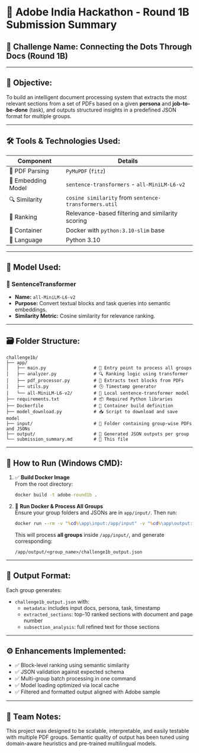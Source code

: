 # 🔗 Adobe India Hackathon - Round 1B Submission Summary

## 📌 Challenge Name: Connecting the Dots Through Docs (Round 1B)

---

## 📂 Objective:
To build an intelligent document processing system that extracts the most relevant sections from a set of PDFs based on a given **persona** and **job-to-be-done** (task), and outputs structured insights in a predefined JSON format for multiple groups.

---

## 🛠️ Tools & Technologies Used:

| Component          | Details                                           |
|--------------------|---------------------------------------------------|
| 📄 PDF Parsing     | `PyMuPDF` (`fitz`)                                 |
| 🤖 Embedding Model | `sentence-transformers` - `all-MiniLM-L6-v2`      |
| 🔍 Similarity      | `cosine similarity` from `sentence-transformers.util` |
| 🧠 Ranking         | Relevance-based filtering and similarity scoring  |
| 🐳 Container       | Docker with `python:3.10-slim` base                |
| 🐍 Language        | Python 3.10                                        |

---

## 🧠 Model Used:

### 🔸 SentenceTransformer
- **Name:** `all-MiniLM-L6-v2`
- **Purpose:** Convert textual blocks and task queries into semantic embeddings.
- **Similarity Metric:** Cosine similarity for relevance ranking.

---

## 🗃️ Folder Structure:
```
challenge1b/
├── app/
│   ├── main.py                  # 🔁 Entry point to process all groups
│   ├── analyzer.py              # 🔍 Ranking logic using transformer
│   ├── pdf_processor.py         # 📄 Extracts text blocks from PDFs
│   ├── utils.py                 # 🕓 Timestamp generator
│   └── all-MiniLM-L6-v2/        # 🧠 Local sentence-transformer model
├── requirements.txt             # 📦 Required Python libraries
├── Dockerfile                   # 🐳 Container build definition
├── model_download.py            # 📥 Script to download and save model
├── input/                       # 📂 Folder containing group-wise PDFs and JSONs
├── output/                      # 📂 Generated JSON outputs per group
└── submission_summary.md        # 📄 This file
```

---

## 🧪 How to Run (Windows CMD):

1. ✅ **Build Docker Image**  
   From the root directory:
   ```cmd
   docker build -t adobe-round1b .
   ```

2. 🚀 **Run Docker & Process All Groups**  
   Ensure your group folders and JSONs are in `app/input/`. Then run:
   ```cmd
   docker run --rm -v "%cd%\app\input:/app/input" -v "%cd%\app\output:/app/output" --network none adobe-round1b
   ```

   This will process **all groups** inside `/app/input/`, and generate corresponding:
   ```
   /app/output/<group_name>/challenge1b_output.json
   ```

---

## 📝 Output Format:

Each group generates:
- `challenge1b_output.json` with:
  - `metadata`: includes input docs, persona, task, timestamp
  - `extracted_sections`: top-10 ranked sections with document and page number
  - `subsection_analysis`: full refined text for those sections

---

## ⚙️ Enhancements Implemented:
- ✅ Block-level ranking using semantic similarity
- ✅ JSON validation against expected schema
- ✅ Multi-group batch processing in one command
- ✅ Model loading optimized via local cache
- ✅ Filtered and formatted output aligned with Adobe sample

---

## 🙌 Team Notes:
This project was designed to be scalable, interpretable, and easily testable with multiple PDF groups. Semantic quality of output has been tuned using domain-aware heuristics and pre-trained multilingual models.
